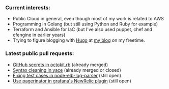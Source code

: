 ### Current interests:

- Public Cloud in general, even though most of my work is related to AWS
- Programming in Golang (but still using Python and Ruby for example)
- Terraform and Ansible for IaC (but I've also used puppet, chef and cfengine in earlier years)
- Trying to figure blogging with [Hugo](https://gohugo.io/) at [my blog](https://blog.ylitalot.com/) on my freetime.

### Latest public pull requests:
- [GitHub secrets in octokit.rb](https://github.com/octokit/octokit.rb/pull/1236) (already merged)
- [Syntax cleaning in yace](https://github.com/ivx/yet-another-cloudwatch-exporter/pulls?q=is%3Apr+jylitalo) (already merged or closed)
- [Fixing test cases in node-elb-log-parser](https://github.com/toshihirock/node-elb-log-parser/pull/2) (still open)
- [Use pagerinator in grafana's NewRelic plugin](https://github.com/wevanscfi/grafana-newrelic-apm-datasource/pull/35) (still open)

